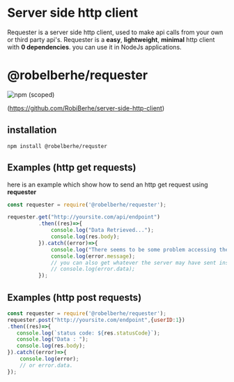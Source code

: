 # Server side http client
Requester is a server side http client, used to make api calls from your own or third party api's.
Requester is a **easy**, **lightweight**, **minimal** http client with **0 dependencies**.
you can use it in NodeJs applications.

# @robelberhe/requester

![npm (scoped)](https://img.shields.io/badge/http--requester-1.1.3-blue.svg)

(https://github.com/RobiBerhe/server-side-http-client)

## installation
```
npm install @robelberhe/requster
```

## Examples (http get requests)
here is an example which show how to send an http get request using **requester**

``` js
const requester = require('@robelberhe/requester');

requester.get("http://yoursite.com/api/endpoint")
          .then((res)=>{
              console.log("Data Retrieved...");
              console.log(res.body);
          }).catch((error)=>{
              console.log("There seems to be some problem accessing the resource");
              console.log(error.message);
              // you can also get whatever the server may have sent instead by accessing error.data.
              // console.log(error.data);
          });
```
## Examples (http post requests)
``` js
const requester = require('@robelberhe/requester');
requester.post("http://yoursite.com/endpoint",{userID:1})
.then((res)=>{
   console.log(`status code: ${res.statusCode}`);
   console.log("Data : ");
   console.log(res.body);
}).catch((error)=>{
    console.log(error);
    // or error.data.
});




